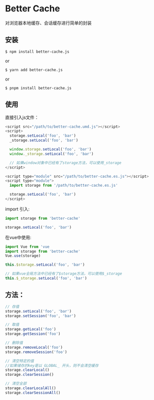 # Better Cache

对浏览器本地缓存、会话缓存进行简单的封装

## 安装


```
$ npm install better-cache.js
```
or
```
$ yarn add better-cache.js
```
or
```
$ pnpm install better-cache.js
```


## 使用

直接引入js文件：
```js
<script src="/path/to/better-cache.umd.js"></script>
<script>
  storage.setLocal('foo', 'bar')
  _storage.setLocal('foo', 'bar')

  window.storage.setLocal('foo', 'bar')
  window._storage.setLocal('foo', 'bar')

  // 如果window对象中已经有了storage方法，可以使用_storage
</script>
```

```js
<script type="module" src="/path/to/better-cache.es.js"></script>
<script type="module">
  import storage from '/path/to/better-cache.es.js'

  storage.setLocal('foo', 'bar')
</script>
```

import 引入:

```javascript
import storage from 'better-cache'

storage.setLocal('foo', 'bar')
```

在vue中使用:
```javascript
import Vue from 'vue
import storage from 'better-cache'
Vue.use(storage)

this.$storage.setLocal('foo', 'bar')

// 如果vue全局方法中已经有了$storage方法，可以使用$_storage
this.$_storage.setLocal('foo', 'bar')
```


## 方法：

```javascript
// 存值
storage.setLocal('foo', 'bar')
storage.setSession('foo', 'bar')

// 取值
storage.getLocal('foo')
storage.getSession('foo')

// 删除值
storage.removeLocal('foo')
storage.removeSession('foo')

// 清空特定的值
//如果储存的key是以 GLOBAL_ 开头，则不会清空缓存
storage.clearLocal()
storage.clearSession()

// 清空全部
storage.clearLocalAll()
storage.clearSessionAll()

```
